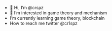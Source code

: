 - 👋 Hi, I’m @crspz
- 👀 I’m interested in game theory and mechanism 
- I’m currently learning game theory, blockchain 
- How to reach me twitter @cr1spz

<!---
crspz/crspz is a ✨ special ✨ repository because its `README.md` (this file) appears on your GitHub profile.
You can click the Preview link to take a look at your changes.
--->
